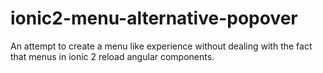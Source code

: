 # ionic2-menu-alternative-popover
An attempt to create a menu like experience without dealing with the fact that menus in ionic 2 reload angular components.
